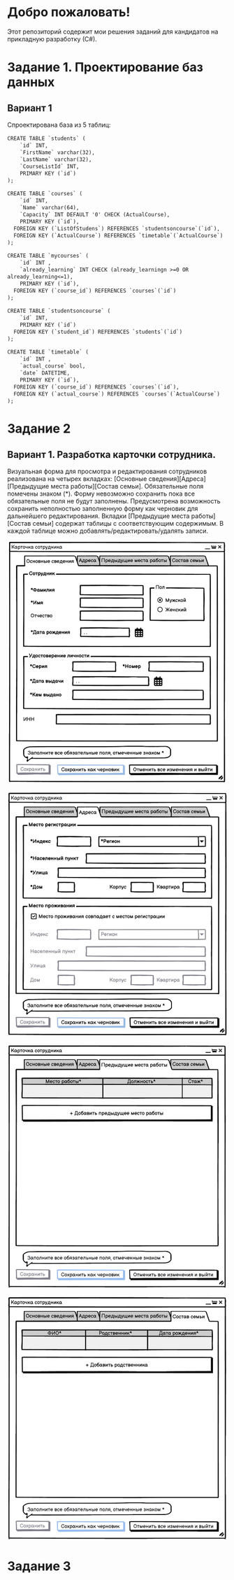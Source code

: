 # Добро пожаловать!
Этот репозиторий содержит мои решения заданий для кандидатов на прикладную разработку (С#).
# Задание 1. Проектирование баз данных
## Вариант 1
Спроектирована база из 5 таблиц:
```
CREATE TABLE `students` (
	`id` INT,
	`FirstName` varchar(32),
	`LastName` varchar(32),
	`CourseListId` INT,
	PRIMARY KEY (`id`)
);
```

```
CREATE TABLE `courses` (
	`id` INT,
	`Name` varchar(64),
	`Capacity` INT DEFAULT '0' CHECK (ActualCourse),
	PRIMARY KEY (`id`),
  FOREIGN KEY (`ListOfStudens`) REFERENCES `studentsoncourse`(`id`),
  FOREIGN KEY (`ActualCourse`) REFERENCES `timetable`(`ActualCourse`)
);
```
```
CREATE TABLE `mycourses` (
	`id` INT ,
	`already_learning` INT CHECK (already_learningn >=0 OR already_learning<=1),
	PRIMARY KEY (`id`),
  FOREIGN KEY (`course_id`) REFERENCES `courses`(`id`)
);
```
```
CREATE TABLE `studentsoncourse` (
	`id` INT,
	PRIMARY KEY (`id`)
  FOREIGN KEY (`student_id`) REFERENCES `students`(`id`)
);
```
```
CREATE TABLE `timetable` (
	`id` INT ,
	`actual_course` bool,
	`date` DATETIME,
	PRIMARY KEY (`id`),
  FOREIGN KEY (`course_id`) REFERENCES `courses`(`id`),
  FOREIGN KEY (`actual_course`) REFERENCES `courses`(`ActualCourse`)
);
```

# Задание 2
## Вариант 1. Разработка карточки сотрудника.
Визуальная форма для просмотра и редактирования сотрудников реализована на четырех вкладках: [Основные сведения][Адреса][Предыдущие места работы][Состав семьи].
Обязательные поля помечены знаком (*). Форму невозможно сохранить пока все обязательные поля не будут заполнены. Предусмотрена возможность сохранить неполностью заполненную форму как черновик для дальнейшего редактирования.
Вкладки [Предыдущие места работы][Состав семьи] содержат таблицы с соответствующим содержимым. В каждой таблице можно добавлять/редактировать/удалять записи.

![Tab1](https://github.com/maxp0d/directum/blob/master/Task2%20GUI/Tab1.jpg)

![Tab2](https://github.com/maxp0d/directum/blob/master/Task2%20GUI/Tab2.jpg)

![Tab3](https://github.com/maxp0d/directum/blob/master/Task2%20GUI/Tab3.jpg)

![Tab4](https://github.com/maxp0d/directum/blob/master/Task2%20GUI/Tab4.jpg)
# Задание 3
